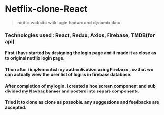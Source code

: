 # Netflix-clone-React

> netflix website with login feature  and dynamic data.

### Technologies used : React, Redux, Axios, Firebase, TMDB(for api)

#### First i have started by designing the login page and it made it as close as to original netflix login page.
#### Then after i implemented my authentication using Firebase , so that we can actually view the user list of logins in firebase database.
#### After completion of my login. i created a hoe screen component and sub divided my Navbar,banner and posters into separe components.
#### Tried it to clone as clone as possoble. any suggestions and feedbacks are accepted.

